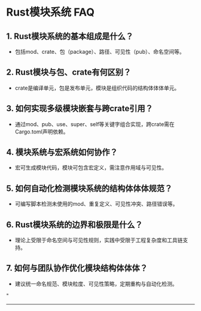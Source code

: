 ﻿# Rust模块系统 FAQ

## 1. Rust模块系统的基本组成是什么？

- 包括mod、crate、包（package）、路径、可见性（pub）、命名空间等。

## 2. Rust模块与包、crate有何区别？

- crate是编译单元，包是发布单元，模块是组织代码的结构体体体单元。

## 3. 如何实现多级模块嵌套与跨crate引用？

- 通过mod、pub、use、super、self等关键字组合实现，跨crate需在Cargo.toml声明依赖。

## 4. 模块系统与宏系统如何协作？

- 宏可生成模块代码，模块可包含宏定义，需注意作用域与可见性。

## 5. 如何自动化检测模块系统的结构体体体规范？

- 可编写脚本检测未使用的mod、重复定义、可见性冲突、路径错误等。

## 6. Rust模块系统的边界和极限是什么？

- 理论上受限于命名空间与可见性规则，实践中受限于工程复杂度和工具链支持。

## 7. 如何与团队协作优化模块结构体体体？

- 建议统一命名规范、模块粒度、可见性策略，定期重构与自动化检测。

"

---
